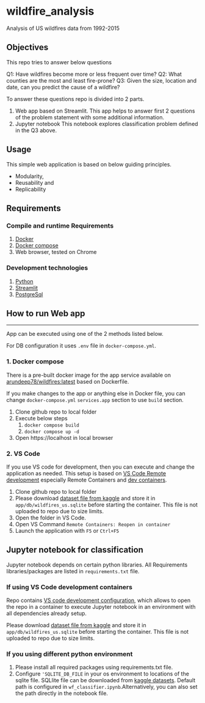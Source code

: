 # wildfire_analysis

Analysis of US wildfires data from 1992-2015

## Objectives

This repo tries to answer below questions

Q1: Have wildfires become more or less frequent over time?
Q2: What counties are the most and least fire-prone?
Q3: Given the size, location and date, can you predict the cause of a wildfire?


To answer these questions repo is divided into 2 parts.

1. Web app based on Streamlit.
   This app helps to answer first 2 questions of the problem statement with some additional information.
2. Jupyter notebook
   This notebook explores classification problem defined in the Q3 above. 

## Usage

This simple web application is based on below guiding principles.

- Modularity,
- Reusability and
- Replicability
  
## Requirements

### Compile and runtime Requirements

1. [Docker](https://www.docker.com/)
2. [Docker compose](https://docs.docker.com/compose/)
3. Web browser, tested on Chrome

### Development technologies

1. [Python](https://www.python.org/)
2. [Streamlit](https://streamlit.io/)
3. [PostgreSql](https://www.postgresql.org/)

## How to run Web app

---

App can be executed using one of the 2 methods listed below.

For DB configuration it uses `.env` file in `docker-compose.yml`.
 
### 1. Docker compose

There is a pre-built docker image for the app service available on [arundeep78/wildfires:latest](https://hub.docker.com/r/arundeep78/wildfires) based on Dockerfile.

If you make changes to the app or anything else in Docker file, you can change `docker-compose.yml` `services.app` section to use `build` section.

1. Clone github repo to local folder
2. Execute below steps 
   1. `docker compose build`
   2. `docker compose up -d`
3. Open https://localhost in local browser

### 2. VS Code

If you use VS code for development, then you can execute and change the application as needed. This setup is based on [VS Code Remote development](https://code.visualstudio.com/docs/remote/remote-overview) especially Remote Containers and [dev containers](https://code.visualstudio.com/docs/remote/containers-tutorial).

1. Clone github repo to local folder
2. Please download [dataset file from kaggle](https://www.kaggle.com/datasets/rtatman/188-million-us-wildfires) and store it in `app/db/wildfires_us.sqlite` before starting the container. This file is not uploaded to repo due to size limits.
3. Open the folder in VS Code.
4. Open VS Command `Remote Containers: Reopen in container`
5. Launch the application with `F5` or `Ctrl+F5`

## Jupyter notebook for classification

Jupyter notebook depends on certain python libraries. All Requirements libraries/packages are listed in `requirements.txt` file.

### If using VS Code development containers

Repo contains [VS code development configuration](https://code.visualstudio.com/docs/remote/containers-tutorial), which allows to open the repo in a container to execute Jupyter notebook in an environment with all dependencies already setup.

Please download [dataset file from kaggle](https://www.kaggle.com/datasets/rtatman/188-million-us-wildfires) and store it in `app/db/wildfires_us.sqlite` before starting the container. This file is not uploaded to repo due to size limits.

### If you using different python environment

1. Please install all required packages using requirements.txt file.
2. Configure `'SQLITE_DB_FILE` in your os environment to locations of the sqlite file. SQLlite file can be downloaded from [kaggle datasets](https://www.kaggle.com/datasets/rtatman/188-million-us-wildfires). Default path is configured in `wf_classifier.ipynb`.Alternatively, you can also set the path directly in the notebook file.

